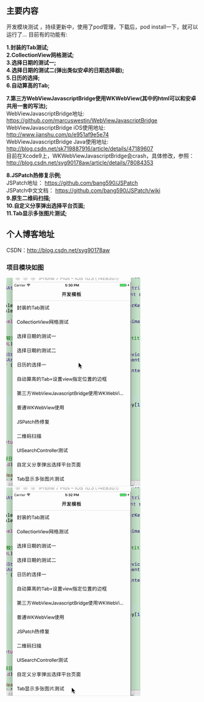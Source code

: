 ## 主要内容
开发模块测试 ，持续更新中，使用了pod管理，下载后，pod install一下，就可以运行了...
目前有的功能有:

**1.封装的Tab测试;**<br/>
**2.CollectionView网格测试;**<br/>
**3.选择日期的测试一;**<br/>
**4.选择日期的测试二(弹出类似安卓的日期选择器);**<br/>
**5.日历的选择;**<br/>
**6.自动算高的Tab;**<br/>

**7.第三方WebViewJavascriptBridge使用WKWebView(其中的html可以和安卓共用一套的写法);**<br/>
   WebViewJavascriptBridge地址: https://github.com/marcuswestin/WebViewJavascriptBridge <br/>
   WebViewJavascriptBridge iOS使用地址: http://www.jianshu.com/p/e951af9e5e74 <br/>
   WebViewJavascriptBridge Java使用地址: http://blog.csdn.net/sk719887916/article/details/47189607 <br/>
   目前在Xcode9上，WKWebViewJavascriptBridge会crash，具体修改，参照：http://blog.csdn.net/syg90178aw/article/details/78084353

**8.JSPatch热修复示例;**<br/>
JSPatch地址： https://github.com/bang590/JSPatch <br/>
JSPatch中文文档： https://github.com/bang590/JSPatch/wiki <br/>
**9.原生二维码扫描;**<br/>
**10.自定义分享弹出选择平台页面;**<br/>
**11.Tab显示多张图片测试;**<br/>

## 个人博客地址
CSDN：http://blog.csdn.net/syg90178aw

### 项目模块如图

![image](https://github.com/XGPASS/XGDevelopDemo/blob/master/images/develop.gif)
![image](https://github.com/XGPASS/XGDevelopDemo/blob/master/images/develop2.gif)
